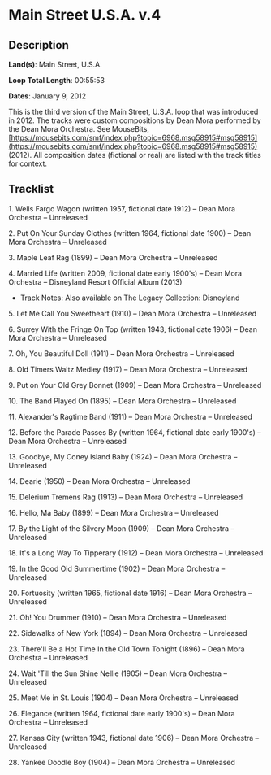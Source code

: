 # Main Street U.S.A. v.4

## Description

**Land(s)**: Main Street, U.S.A.

**Loop Total Length**: 00:55:53

**Dates**: January 9, 2012

This is the third version of the Main Street, U.S.A. loop that was introduced in 2012.  The tracks were custom compositions by Dean Mora performed by the Dean Mora Orchestra. See MouseBits, [https://mousebits.com/smf/index.php?topic=6968.msg58915#msg58915](https://mousebits.com/smf/index.php?topic=6968.msg58915#msg58915) (2012). All composition dates (fictional or real) are listed with the track titles for context.

## Tracklist

1\. Wells Fargo Wagon (written 1957, fictional date 1912) – Dean Mora Orchestra – Unreleased



2\. Put On Your Sunday Clothes (written 1964, fictional date 1900) – Dean Mora Orchestra – Unreleased



3\. Maple Leaf Rag (1899) – Dean Mora Orchestra – Unreleased



4\. Married Life (written 2009, fictional date early 1900's) – Dean Mora Orchestra – Disneyland Resort Official Album (2013)

- Track Notes: Also available on The Legacy Collection: Disneyland

5\. Let Me Call You Sweetheart (1910) – Dean Mora Orchestra – Unreleased



6\. Surrey With the Fringe On Top (written 1943, fictional date 1906) – Dean Mora Orchestra – Unreleased



7\. Oh, You Beautiful Doll (1911) – Dean Mora Orchestra – Unreleased



8\. Old Timers Waltz Medley (1917) – Dean Mora Orchestra – Unreleased



9\. Put on Your Old Grey Bonnet (1909) – Dean Mora Orchestra – Unreleased



10\. The Band Played On (1895) – Dean Mora Orchestra – Unreleased



11\. Alexander's Ragtime Band (1911) – Dean Mora Orchestra – Unreleased



12\. Before the Parade Passes By (written 1964, fictional date early 1900's) – Dean Mora Orchestra – Unreleased



13\. Goodbye, My Coney Island Baby (1924) – Dean Mora Orchestra – Unreleased



14\. Dearie (1950) – Dean Mora Orchestra – Unreleased



15\. Delerium Tremens Rag (1913) – Dean Mora Orchestra – Unreleased



16\. Hello, Ma Baby (1899) – Dean Mora Orchestra – Unreleased



17\. By the Light of the Silvery Moon (1909) – Dean Mora Orchestra – Unreleased



18\. It's a Long Way To Tipperary (1912) – Dean Mora Orchestra – Unreleased



19\. In the Good Old Summertime (1902) – Dean Mora Orchestra – Unreleased



20\. Fortuosity (written 1965, fictional date 1916) – Dean Mora Orchestra – Unreleased



21\. Oh! You Drummer (1910) – Dean Mora Orchestra – Unreleased



22\. Sidewalks of New York (1894) – Dean Mora Orchestra – Unreleased



23\. There'll Be a Hot Time In the Old Town Tonight (1896) – Dean Mora Orchestra – Unreleased



24\. Wait 'Till the Sun Shine Nellie (1905) – Dean Mora Orchestra – Unreleased



25\. Meet Me in St. Louis (1904) – Dean Mora Orchestra – Unreleased



26\. Elegance (written 1964, fictional date early 1900's) – Dean Mora Orchestra – Unreleased



27\. Kansas City (written 1943, fictional date 1906) – Dean Mora Orchestra – Unreleased



28\. Yankee Doodle Boy (1904) – Dean Mora Orchestra – Unreleased


